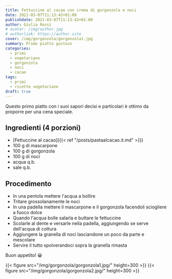 ```yaml
---
title: Fettuccine al cacao con crema di gorgonzola e noci
date: 2021-03-07T11:13:42+01:00
publishdate: 2021-03-07T11:13:42+01:00
author: Giulia Rossi
# avatar: /img/author.jpg
# authorlink: https://author.site
cover: /img/gorgonzola/gorgonzola1.jpg
summary: Primo piatto gustoso
categories:
  - primi
  - vegetariano
  - gorgonzola
  - noci
  - cacao
tags:
  - primi
  - ricette vegetariane
draft: true
---
```


Questo primo piatto con i suoi sapori decisi e particolari è ottimo da proporre per una cena speciale.


##  Ingredienti (4 porzioni)

* [Fettuccine al cacao]({{< ref "/posts/pastaalcacao.it.md" >}})
* 100 g di mascarpone
* 100 g di gorgonzola
* 100 g di noci
* acqua q.b.
* sale q.b.

## Procedimento

* In una pentola mettere l'acqua a bollire
* Tritare grossolanamente le noci
* In una padella mettere il mascarpone e il gorgonzola facendoli sciogliere a fuoco dolce
* Quando l'acqua bolle salarla e buttare le fettuccine
* Scolarle al dente e versarle nella padella, aggiungendo se serve dell'acqua di cottura
* Aggiungere la granella di noci lasciandone un poco da parte e mescolare
* Servire il tutto spolverandoci sopra la granella rimasta

Buon appetito! 😀

{{< figure src="/img/gorgonzola/gorgonzola1.jpg/" height=300  >}}
{{< figure src="/img/gorgonzola/gorgonzola2.jpg/" height=300  >}}